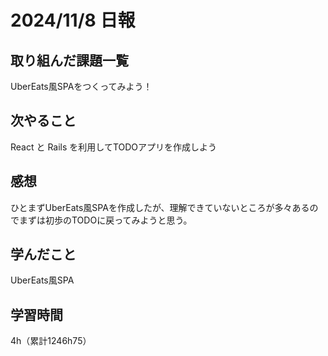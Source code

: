 # 2024/11/8 日報
## 取り組んだ課題一覧
UberEats風SPAをつくってみよう！
## 次やること
React と Rails を利用してTODOアプリを作成しよう

## 感想
ひとまずUberEats風SPAを作成したが、理解できていないところが多々あるのでまずは初歩のTODOに戻ってみようと思う。


## 学んだこと
UberEats風SPA


## 学習時間
4h（累計1246h75）
